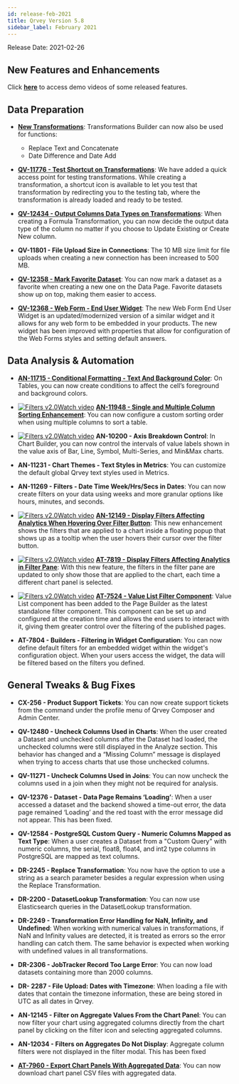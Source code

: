 ```yaml
---
id: release-feb-2021
title: Qrvey Version 5.8
sidebar_label: February 2021
---
```

<div style={{textAlign: "justify"}}>
Release Date: 2021-02-26

## New Features and Enhancements

Click <a href="/docs/video-training/release/version-5.8" target="_blank"> <strong>here</strong></a> to access demo videos of some released features.

## Data Preparation

-   <a href="/docs/ui-docs/datasets/transformations/" target="_blank"><strong>New Transformations</strong></a>: Transformations Builder can now also be used for functions:
    -   Replace Text and Concatenate
    -   Date Difference and Date Add


-   <a href="/docs/ui-docs/datasets/transformations/" target="_blank"><strong>QV-11776 - Test Shortcut on Transformations</strong></a>: We have added a quick access point for testing transformations. While creating a transformation, a shortcut icon is available to let you test that transformation by redirecting you to the testing tab, where the transformation is already loaded and ready to be tested.

-   <a href="/docs/ui-docs/datasets/transformations/" target="_blank"><strong>QV-12434 - Output Columns Data Types on Transformations</strong></a>: When creating a Formula Transformation, you can now decide the output data type of the column no matter if you choose to Update Existing or Create New column.


-   **QV-11801 - File Upload Size in Connections**: The 10 MB size limit for file uploads when creating a new connection has been increased to 500 MB.

-   <a href="/docs/ui-docs/datasets/datasets/" target="_blank"><strong>QV-12358 - Mark Favorite Dataset</strong></a>: You can now mark a dataset as a favorite when creating a new one on the Data Page. Favorite datasets show up on top, making them easier to access.

-   <a href="/docs/embedding/widgets/data-sources/web-form-end-user/" target="_blank"><strong>QV-12368 - Web Form - End User Widget</strong></a>: The new Web Form End User Widget is an updated/modernized version of a similar widget and it allows for any web form to be embedded in your products. The new widget has been improved with properties that allow for configuration of the Web Forms styles and setting default answers.

## Data Analysis & Automation

-   <a href="/docs/ui-docs/dataviews/chart-builder/"><strong>AN-11715 - Conditional Formatting - Text And Background Color</strong></a>: On Tables, you can now create conditions to affect the cell’s foreground and background colors.

-   <a href="/docs/video-training/release/version-5.8/#simple-and-multiple-column-sorting-enhancements" target="_blank" className="tooltip"><img alt="Filters v2.0" src="https://s3.amazonaws.com/cdn.qrvey.com/documentation_assets/release-notes/video_icon.png#thumbnail-20" className="video-icon-png" /><span className="tooltiptext">Watch video</span></a> <a href="/docs/ui-docs/dataviews/chart-types/"><strong>AN-11948 - Single and Multiple Column Sorting Enhancement</strong></a>: You can now configure a custom sorting order when using multiple columns to sort a table.

-   <a href="/docs/video-training/release/version-5.8/#chart-axis-breakdown-control" target="_blank" className="tooltip"><img alt="Filters v2.0" src="https://s3.amazonaws.com/cdn.qrvey.com/documentation_assets/release-notes/video_icon.png#thumbnail-20" className="video-icon-png" /><span className="tooltiptext">Watch video</span></a> **AN-10200 - Axis Breakdown Control**: In Chart Builder, you can now control the intervals of value labels shown in the value axis of Bar, Line, Symbol, Multi-Series, and Min&Max charts.

-   **AN-11231 - Chart Themes - Text Styles in Metrics**: You can customize the default global Qrvey text styles used in Metrics.

-   **AN-11269 - Filters - Date Time Week/Hrs/Secs in Dates**: You can now create filters on your data using weeks and more granular options like hours, minutes, and seconds.

-   <a href="/docs/video-training/release/version-5.8/#value-list-and-display-filters" target="_blank" className="tooltip"><img alt="Filters v2.0" src="https://s3.amazonaws.com/cdn.qrvey.com/documentation_assets/release-notes/video_icon.png#thumbnail-20" className="video-icon-png" /><span className="tooltiptext">Watch video</span></a> <a href="/docs/ui-docs/filtering-data/working-with-filters/"><strong> AN-12149 - Display Filters Affecting Analytics When Hovering Over Filter Button</strong></a>: This new enhancement shows the filters that are applied to a chart inside a floating popup that shows up as a tooltip when the user hovers their cursor over the filter button.


-   <a href="/docs/video-training/release/version-5.8/#value-list-and-display-filters" target="_blank" className="tooltip"><img alt="Filters v2.0" src="https://s3.amazonaws.com/cdn.qrvey.com/documentation_assets/release-notes/video_icon.png#thumbnail-20" className="video-icon-png" /><span className="tooltiptext">Watch video</span></a> <a href="/docs/ui-docs/filtering-data/working-with-filters/"><strong> AT-7819 - Display Filters Affecting Analytics in Filter Pane</strong></a>: With this new feature, the filters in the filter pane are updated to only show those that are applied to the chart, each time a different chart panel is selected.

-   <a href="/docs/video-training/release/version-5.8/#value-list-and-display-filters" target="_blank" className="tooltip"><img alt="Filters v2.0" src="https://s3.amazonaws.com/cdn.qrvey.com/documentation_assets/release-notes/video_icon.png#thumbnail-20" className="video-icon-png" /><span className="tooltiptext">Watch video</span></a> <a href="/docs/ui-docs/filtering-data/working-with-filters/"><strong> AT-7524 - Value List Filter Component</strong></a>: Value List component has been added to the Page Builder as the latest standalone filter component. This component can be set up and configured at the creation time and allows the end users to interact with it, giving them greater control over the filtering of the published pages.

-   **AT-7804 - Builders - Filtering in Widget Configuration**: You can now define default filters for an embedded widget within the widget's configuration object. When your users access the widget, the data will be filtered based on the filters you defined.

## General Tweaks & Bug Fixes

-   **CX-256 - Product Support Tickets**: You can now create support tickets from the command under the profile menu of Qrvey Composer and Admin Center.

-   **QV-12480 - Uncheck Columns Used in Charts**: When the user created a Dataset and unchecked columns after the Dataset had loaded, the unchecked columns were still displayed in the Analyze section. This behavior has changed and a “Missing Column” message is displayed when trying to access charts that use those unchecked columns.

-   **QV-11271 - Uncheck Columns Used in Joins**: You can now uncheck the columns used in a join when they might not be required for analysis.

-   **QV-12376 - Dataset - Data Page Remains ‘Loading’**: When a user accessed a dataset and the backend showed a time-out error, the data page remained ‘Loading’ and the red toast with the error message did not appear. This has been fixed.

-   **QV-12584 - PostgreSQL Custom Query - Numeric Columns Mapped as Text Type**: When a user creates a Dataset from a "Custom Query" with numeric columns, the serial, float8, float4, and int2 type columns in PostgreSQL are mapped as text columns.


-   **DR-2245 - Replace Transformation**: You now have the option to use a string as a search parameter besides a regular expression when using the Replace Transformation.

-   **DR-2200 - DatasetLookup Transformation**: You can now use Elasticsearch queries in the DatasetLookup transformation.

-   **DR-2249 - Transformation Error Handling for NaN, Infinity, and Undefined**: When working with numerical values in transformations, if NaN and Infinity values are detected, it is treated as errors so the error handling can catch them. The same behavior is expected when working with undefined values in all transformations.

-   **DR-2306 - JobTracker Record Too Large Error**: You can now load datasets containing more than 2000 columns.

-   **DR- 2287 - File Upload: Dates with Timezone**: When loading a file with dates that contain the timezone information, these are being stored in UTC as all dates in Qrvey.

-   **AN-12145 - Filter on Aggregate Values From the Chart Panel**: You can now filter your chart using aggregated columns directly from the chart panel by clicking on the filter icon and selecting aggregated columns.

-   **AN-12034 - Filters on Aggregates Do Not Display**: Aggregate column filters were not displayed in the filter modal. This has been fixed


-   <a href="/docs/ui-docs/dataviews/exporting/" target="_blank"><strong>AT-7960 - Export Chart Panels With Aggregated Data</strong></a>: You can now download chart panel CSV files with aggregated data.

</div>